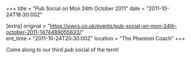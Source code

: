 +++
title = "Pub Social on Mon 24th October 2011"
date = "2011-10-24T18:30:00Z"

[extra]
original = "https://uwcs.co.uk/events/pub-social-on-mon-24th-october-2011-1474489055633/"    
ent_time = "2011-10-24T20:30:00Z"
location = "The Phantom Coach"
+++

Come along to our third pub social of the term\!

